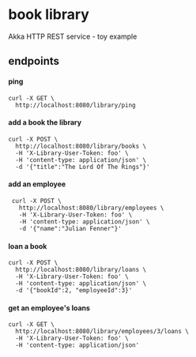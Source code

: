 # book library

Akka HTTP REST service - toy example

## endpoints


#### ping
```
curl -X GET \
  http://localhost:8080/library/ping
```


#### add a book the library
```
curl -X POST \
  http://localhost:8080/library/books \
  -H 'X-Library-User-Token: foo' \
  -H 'content-type: application/json' \
  -d '{"title":"The Lord Of The Rings"}'
```

#### add an employee
```
 curl -X POST \
   http://localhost:8080/library/employees \
   -H 'X-Library-User-Token: foo' \
   -H 'content-type: application/json' \
   -d '{"name":"Julian Fenner"}'
```

#### loan a book
```
curl -X POST \
  http://localhost:8080/library/loans \
  -H 'X-Library-User-Token: foo' \
  -H 'content-type: application/json' \
  -d '{"bookId":2, "employeeId":3}'
```

#### get an employee's loans
```
curl -X GET \
  http://localhost:8080/library/employees/3/loans \
  -H 'X-Library-User-Token: foo' \
  -H 'content-type: application/json'
```